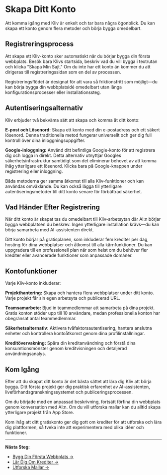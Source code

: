# Skapa Ditt Konto

Att komma igång med Kliv är enkelt och tar bara några ögonblick. Du kan skapa ett konto genom flera metoder och börja bygga omedelbart.

## Registreringsprocess

Att skapa ett Kliv-konto sker automatiskt när du börjar bygga din första webbplats. Besök bara Klivs startsida, beskriv vad du vill bygga i textrutan och klicka "Skapa Min Sajt." Om du inte har ett konto än kommer du att dirigeras till registreringssidan som en del av processen.

Registreringsflödet är designat för att vara så friktionsfritt som möjligt—du kan börja bygga din webbplatsidé omedelbart utan långa konfigurationsprocesser eller installationssteg.

## Autentiseringsalternativ

Kliv erbjuder två bekväma sätt att skapa och komma åt ditt konto:

**E-post och Lösenord:** Skapa ett konto med din e-postadress och ett säkert lösenord. Denna traditionella metod fungerar universellt och ger dig full kontroll över dina inloggningsuppgifter.

**Google-inloggning:** Använd ditt befintliga Google-konto för att registrera dig och logga in direkt. Detta alternativ utnyttjar Googles säkerhetsinfrastruktur samtidigt som det eliminerar behovet av att komma ihåg ytterligare ett lösenord. Klicka bara på Google-knappen under registrering eller inloggning.

Båda metoderna ger samma åtkomst till alla Kliv-funktioner och kan användas omväxlande. Du kan också lägga till ytterligare autentiseringsmetoder till ditt konto senare för förbättrad säkerhet.

## Vad Händer Efter Registrering

När ditt konto är skapat tas du omedelbart till Kliv-arbetsytan där AI:n börjar bygga webbplatsen du beskrev. Ingen ytterligare installation krävs—du kan börja samarbeta med AI-assistenten direkt.

Ditt konto börjar på gratisplanen, som inkluderar fem krediter per dag, hosting för dina webbplatser och åtkomst till alla kärnfunktioner. Du kan uppgradera till en professionell plan när som helst om du behöver fler krediter eller avancerade funktioner som anpassade domäner.

## Kontofunktioner

Varje Kliv-konto inkluderar:

**Projekthantering:** Skapa och hantera flera webbplatser under ditt konto. Varje projekt får sin egen arbetsyta och publicerad URL.

**Teamsamarbete:** Bjud in teammedlemmar att samarbeta på dina projekt. Gratis konton stöder upp till 10 användare, medan professionella konton har obegränsat antal teammedlemmar.

**Säkerhetsalternativ:** Aktivera tvåfaktorsautentisering, hantera anslutna enheter och kontrollera kontoåtkomst genom dina profilinställningar.

**Kreditövervakning:** Spåra din kreditanvändning och förstå dina konsumtionsmönster genom kreditvisningen och detaljerad användningsanalys.

## Kom Igång

Efter att du skapat ditt konto är det bästa sättet att lära dig Kliv att börja bygga. Ditt första projekt ger dig praktisk erfarenhet av AI-assistenten, liveförhandsgranskningssystemet och publiceringsprocessen.

Om du började med en anpassad beskrivning, fortsätt förfina din webbplats genom konversation med AI:n. Om du vill utforska mallar kan du alltid skapa ytterligare projekt från App Store.

Kom ihåg att ditt gratiskonto ger dig gott om krediter för att utforska och lära dig plattformen, så tveka inte att experimentera med olika idéer och funktioner.

---

**Nästa Steg:**
- [Bygg Din Första Webbplats →](/sv/getting-started/first-website)
- [Lär Dig Om Krediter →](/sv/getting-started/credits)
- [Utforska Mallar →](/sv/templates/app-store)